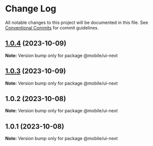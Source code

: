 # Change Log

All notable changes to this project will be documented in this file.
See [Conventional Commits](https://conventionalcommits.org) for commit guidelines.

## [1.0.4](https://github.com/mengxiangchengzhen8117/npm-mobile/compare/@mobile/ui-next@1.0.3...@mobile/ui-next@1.0.4) (2023-10-09)

**Note:** Version bump only for package @mobile/ui-next





## [1.0.3](https://github.com/mengxiangchengzhen8117/npm-mobile/compare/@mobile/ui-next@1.0.2...@mobile/ui-next@1.0.3) (2023-10-09)

**Note:** Version bump only for package @mobile/ui-next





## 1.0.2 (2023-10-08)

**Note:** Version bump only for package @mobile/ui-next





## 1.0.1 (2023-10-08)

**Note:** Version bump only for package @mobile/ui-next
